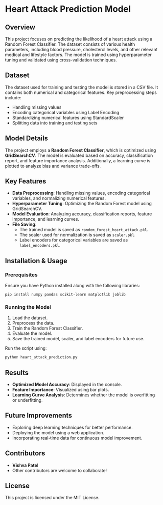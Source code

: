 
# Heart Attack Prediction Model

## Overview
This project focuses on predicting the likelihood of a heart attack using a Random Forest Classifier. The dataset consists of various health parameters, including blood pressure, cholesterol levels, and other relevant medical and lifestyle factors. The model is trained using hyperparameter tuning and validated using cross-validation techniques.

## Dataset
The dataset used for training and testing the model is stored in a CSV file. It contains both numerical and categorical features. Key preprocessing steps include:
- Handling missing values
- Encoding categorical variables using Label Encoding
- Standardizing numerical features using StandardScaler
- Splitting data into training and testing sets

## Model Details
The project employs a **Random Forest Classifier**, which is optimized using **GridSearchCV**. The model is evaluated based on accuracy, classification report, and feature importance analysis. Additionally, a learning curve is plotted to analyze bias and variance trade-offs.

## Key Features
- **Data Preprocessing**: Handling missing values, encoding categorical variables, and normalizing numerical features.
- **Hyperparameter Tuning**: Optimizing the Random Forest model using GridSearchCV.
- **Model Evaluation**: Analyzing accuracy, classification reports, feature importance, and learning curves.
- **File Saving**:
  - The trained model is saved as `random_forest_heart_attack.pkl`.
  - The scaler used for normalization is saved as `scaler.pkl`.
  - Label encoders for categorical variables are saved as `label_encoders.pkl`.

## Installation & Usage
### Prerequisites
Ensure you have Python installed along with the following libraries:
```bash
pip install numpy pandas scikit-learn matplotlib joblib
```

### Running the Model
1. Load the dataset.
2. Preprocess the data.
3. Train the Random Forest Classifier.
4. Evaluate the model.
5. Save the trained model, scaler, and label encoders for future use.

Run the script using:
```bash
python heart_attack_prediction.py
```

## Results
- **Optimized Model Accuracy**: Displayed in the console.
- **Feature Importance**: Visualized using bar plots.
- **Learning Curve Analysis**: Determines whether the model is overfitting or underfitting.

## Future Improvements
- Exploring deep learning techniques for better performance.
- Deploying the model using a web application.
- Incorporating real-time data for continuous model improvement.

## Contributors
- **Vishva Patel**
- Other contributors are welcome to collaborate!

## License
This project is licensed under the MIT License.
